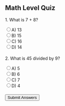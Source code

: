 
<html>
<head>
    <title>Math Level Quiz</title>
    <style>
        .question {
            margin-bottom: 20px;
        }
    </style>
</head>
<body>
    <h2>Math Level Quiz</h2>
    <form id="mathQuiz">
        <div class="question">
            <p>1. What is 7 + 8?</p>
            <input type="radio" id="q1a" name="q1" value="A"><label for="q1a">A) 13</label><br>
            <input type="radio" id="q1b" name="q1" value="B"><label for="q1b">B) 15</label><br>
            <input type="radio" id="q1c" name="q1" value="C"><label for="q1c">C) 16</label><br>
            <input type="radio" id="q1d" name="q1" value="D"><label for="q1d">D) 14</label>
        </div>
        <div class="question">
            <p>2. What is 45 divided by 9?</p>
            <input type="radio" id="q2a" name="q2" value="A"><label for="q2a">A) 5</label><br>
            <input type="radio" id="q2b" name="q2" value="B"><label for="q2b">B) 6</label><br>
            <input type="radio" id="q2c" name="q2" value="C"><label for="q2c">C) 7</label><br>
            <input type="radio" id="q2d" name="q2" value="D"><label for="q2d">D) 4</label>
        </div>
        <!-- Add more questions as needed -->
        <button type="button" onclick="submitQuiz()">Submit Answers</button>
    </form>
    <div id="result"></div>

<script>
        function submitQuiz() {
            var score = 0;
            var totalQuestions = 2; // Update this based on the number of questions
            if(document.getElementById('q1b').checked) score++;
            if(document.getElementById('q2a').checked) score++;
            // Add more checks for additional questions
            
            var resultText = "";
            if(score === totalQuestions) {
                resultText = "You know your made you are in 10th grade or higher";
            } else if(score >= totalQuestions / 2) {
                resultText = "You missed some questions you are around 8th grade";
            } else {
                resultText = "You missed a lot of questions you are not great at math or around 6th grade";
            }

            document.getElementById('result').innerHTML = `<p>Your Score: ${score}/${totalQuestions}<br>${resultText}</p>`;
        }
    </script>
</body>
</html>
